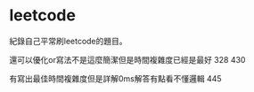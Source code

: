 # leetcode

紀錄自己平常刷leetcode的題目。

還可以優化or寫法不是這麼簡潔但是時間複雜度已經是最好 
328
430



有寫出最佳時間複雜度但是詳解0ms解答有點看不懂邏輯
445